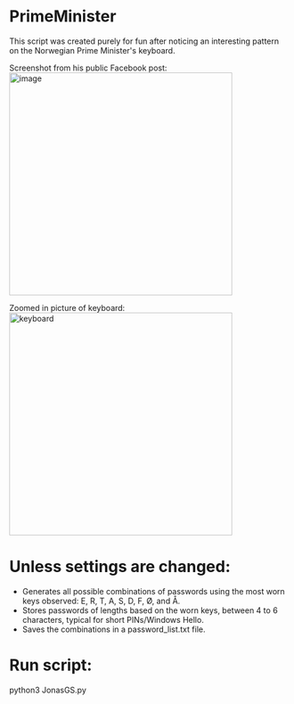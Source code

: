 # PrimeMinister
This script was created purely for fun after noticing an interesting pattern on the Norwegian Prime Minister's keyboard.

Screenshot from his public Facebook post:<br>
  <img src="https://github.com/user-attachments/assets/b0c85fee-bfb6-4fe2-9203-c554e046e1dc" alt="image" width="400">

Zoomed in picture of keyboard:<br>
  <img src="https://github.com/user-attachments/assets/f3484fb5-85c2-4f1c-9020-83909d85bf1a" alt="keyboard" width="400">

# Unless settings are changed:
* Generates all possible combinations of passwords using the most worn keys observed: E, R, T, A, S, D, F, Ø, and Å.
* Stores passwords of lengths based on the worn keys, between 4 to 6 characters, typical for short PINs/Windows Hello.
* Saves the combinations in a password_list.txt file.

# Run script:
python3 JonasGS.py
